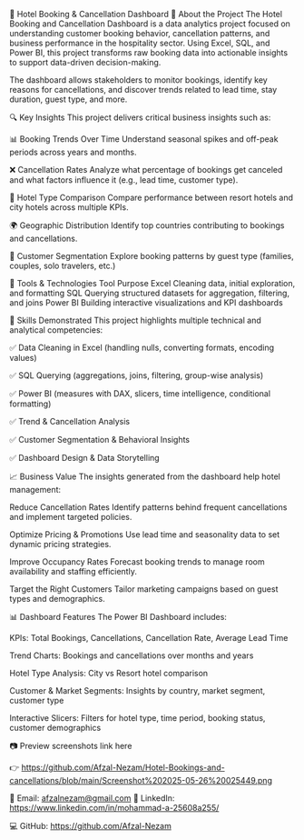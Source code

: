 🏨 Hotel Booking & Cancellation Dashboard
📌 About the Project
The Hotel Booking and Cancellation Dashboard is a data analytics project focused on understanding customer booking behavior, cancellation patterns, and business performance in the hospitality sector. Using Excel, SQL, and Power BI, this project transforms raw booking data into actionable insights to support data-driven decision-making.

The dashboard allows stakeholders to monitor bookings, identify key reasons for cancellations, and discover trends related to lead time, stay duration, guest type, and more.

🔍 Key Insights
This project delivers critical business insights such as:

📊 Booking Trends Over Time
Understand seasonal spikes and off-peak periods across years and months.

❌ Cancellation Rates
Analyze what percentage of bookings get canceled and what factors influence it (e.g., lead time, customer type).

🏨 Hotel Type Comparison
Compare performance between resort hotels and city hotels across multiple KPIs.

🌍 Geographic Distribution
Identify top countries contributing to bookings and cancellations.

👥 Customer Segmentation
Explore booking patterns by guest type (families, couples, solo travelers, etc.)

🧰 Tools & Technologies
Tool	Purpose
Excel	Cleaning data, initial exploration, and formatting
SQL	Querying structured datasets for aggregation, filtering, and joins
Power BI	Building interactive visualizations and KPI dashboards

🧠 Skills Demonstrated
This project highlights multiple technical and analytical competencies:

✅ Data Cleaning in Excel (handling nulls, converting formats, encoding values)

✅ SQL Querying (aggregations, joins, filtering, group-wise analysis)

✅ Power BI (measures with DAX, slicers, time intelligence, conditional formatting)

✅ Trend & Cancellation Analysis

✅ Customer Segmentation & Behavioral Insights

✅ Dashboard Design & Data Storytelling

📈 Business Value
The insights generated from the dashboard help hotel management:

Reduce Cancellation Rates
Identify patterns behind frequent cancellations and implement targeted policies.

Optimize Pricing & Promotions
Use lead time and seasonality data to set dynamic pricing strategies.

Improve Occupancy Rates
Forecast booking trends to manage room availability and staffing efficiently.

Target the Right Customers
Tailor marketing campaigns based on guest types and demographics.

📊 Dashboard Features
The Power BI Dashboard includes:

KPIs: Total Bookings, Cancellations, Cancellation Rate, Average Lead Time

Trend Charts: Bookings and cancellations over months and years

Hotel Type Analysis: City vs Resort hotel comparison

Customer & Market Segments: Insights by country, market segment, customer type

Interactive Slicers: Filters for hotel type, time period, booking status, customer demographics


📷 Preview
    screenshots link here

👉 https://github.com/Afzal-Nezam/Hotel-Bookings-and-cancellations/blob/main/Screenshot%202025-05-26%20025449.png


📧 Email: afzalnezam@gmail.com
💼 LinkedIn: https://www.linkedin.com/in/mohammad-a-25608a255/

💻 GitHub: https://github.com/Afzal-Nezam
